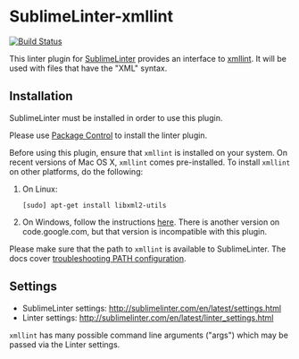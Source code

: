 SublimeLinter-xmllint
=========================

[![Build Status](https://travis-ci.org/SublimeLinter/SublimeLinter-xmllint.svg?branch=master)](https://travis-ci.org/SublimeLinter/SublimeLinter-xmllint)

This linter plugin for [SublimeLinter](https://github.com/SublimeLinter/SublimeLinter) provides an interface to [xmllint](http://xmlsoft.org/xmllint.html).
It will be used with files that have the "XML" syntax.

## Installation
SublimeLinter must be installed in order to use this plugin. 

Please use [Package Control](https://packagecontrol.io) to install the linter plugin.

Before using this plugin, ensure that `xmllint` is installed on your system.
On recent versions of Mac OS X, `xmllint` comes pre-installed. To install `xmllint` on other platforms, do the following:

1. On Linux:

     ```text
     [sudo] apt-get install libxml2-utils
     ```

2. On Windows, follow the instructions [here](http://flowingmotion.jojordan.org/2011/10/08/3-steps-to-download-xmllint/). There is another version on code.google.com, but that version is incompatible with this plugin.

Please make sure that the path to `xmllint` is available to SublimeLinter.
The docs cover [troubleshooting PATH configuration](http://sublimelinter.com/en/latest/troubleshooting.html#finding-a-linter-executable).

## Settings
- SublimeLinter settings: http://sublimelinter.com/en/latest/settings.html
- Linter settings: http://sublimelinter.com/en/latest/linter_settings.html

`xmllint` has many possible command line arguments ("args") which may be passed via the Linter settings.


